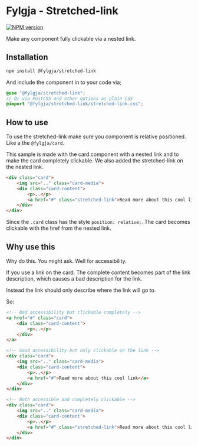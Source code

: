 # Fylgja - Stretched-link

[![NPM version](https://img.shields.io/npm/v/@fylgja/stretched-link.svg)](https://www.npmjs.org/package/@fylgja/stretched-link)

Make any component fully clickable via a nested link.

## Installation

```bash
npm install @fylgja/stretched-link
```

And include the component in to your code via;

```scss
@use "@fylgja/stretched-link";
// Or via PostCSS and other options as plain CSS
@import "@fylgja/stretched-link/stretched-link.css";
```

## How to use

To use the stretched-link make sure you component is relative positioned.
Like a the `@fylgja/card`.

This sample is made with the card component with a nested link
and to make the card completely clickable.
We also added the stretched-link on the nested link.

```html
<div class="card">
    <img src=".." class="card-media">
    <div class="card-content">
        <p>..</p>
        <a href="#" class="stretched-link">Read more about this cool link</a>
    </div>
</div>
```

Since the `.card` class has the style `position: relative;`.
The card becomes clickable with the href from the nested link.

## Why use this

Why do this.
You might ask.
Well for accessibility.

If you use a link on the card.
The complete content becomes part of the link description,
which causes a bad description for the link.

Instead the link should only describe where the link will go to.

So:

```html
<!-- Bad accessibility but clickable completely -->
<a href="#" class="card">
    <div class="card-content">
        <p>..</p>
    </div>
</a>

<!-- Good accessibility but only clickable on the link -->
<div class="card">
    <img src=".." class="card-media">
    <div class="card-content">
        <p>..</p>
        <a href="#">Read more about this cool link</a>
    </div>
</div>

<!-- Both accessible and completely clickable -->
<div class="card">
    <img src=".." class="card-media">
    <div class="card-content">
        <p>..</p>
        <a href="#" class="stretched-link">Read more about this cool link</a>
    </div>
</div>
```

